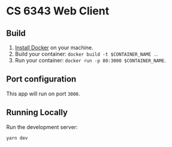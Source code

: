 # CS 6343 Web Client

## Build

1. [Install Docker](https://docs.docker.com/get-docker/) on your machine.
1. Build your container: `docker build -t $CONTAINER_NAME .`.
1. Run your container: `docker run -p 80:3000 $CONTAINER_NAME`.

## Port configuration
This app will run on port `3000`.

## Running Locally

Run the development server:

```bash
yarn dev
```
